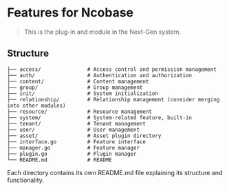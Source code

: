 # Features for Ncobase

> This is the plug-in and module in the Next-Gen system.

## Structure

```plantext
├── access/               # Access control and permission management
├── auth/                 # Authentication and authorization
├── content/              # Content management
├── group/                # Group management
├── init/                 # System initialization
├── relationship/         # Relationship management (consider merging into other modules)
├── resource/             # Resource management
├── system/               # System-related feature, built-in
├── tenant/               # Tenant management
├── user/                 # User management
├── asset/                # Asset plugin directory
├── interface.go          # Feature interface
├── manager.go            # Feature manager
├── plugin.go             # Plugin manager
└── README.md             # README
```

Each directory contains its own README.md file explaining its structure and functionality.
